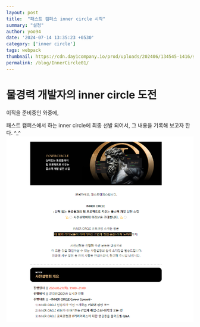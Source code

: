 ```yaml
---
layout: post
title:  "패스트 캠퍼스 inner circle 시작"
summary: "설정"
author: yoo94
date: '2024-07-14 13:35:23 +0530'
category: ['inner circle']
tags: webpack
thumbnail: https://cdn.day1company.io/prod/uploads/202406/134545-1416/simbol-black.png
permalink: /blog/InnerCircle01/
---
```

# 물경력 개발자의  inner circle 도전

이직을 준비중인 와중에,

패스트 캠퍼스에서 하는 inner circle에 최종 선발 되어서, 그 내용을 기록해 보고자 한다. 
^_^
![img.png](../assets/img/innercircle1.png)

